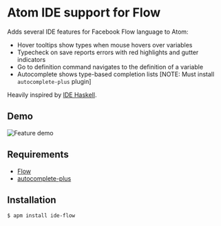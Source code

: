 # Atom IDE support for Flow

Adds several IDE features for Facebook Flow language to Atom:
* Hover tooltips show types when mouse hovers over variables
* Typecheck on save reports errors with red highlights and gutter indicators
* Go to definition command navigates to the definition of a variable
* Autocomplete shows type-based completion lists [NOTE: Must install `autocomplete-plus` plugin]

Heavily inspired by [IDE Haskell](https://atom.io/packages/ide-haskell).

## Demo
![Feature demo](https://github.com/lukehoban/atom-ide-flow/raw/master/ideflow.gif)

## Requirements

* [Flow](https://github.com/facebook/flow)
* [autocomplete-plus](https://atom.io/packages/autocomplete-plus)

## Installation

    $ apm install ide-flow
